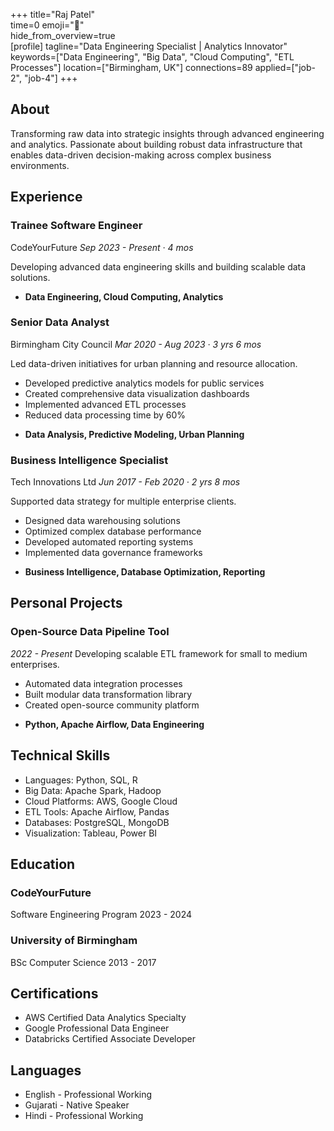 +++ 
title="Raj Patel"  
time=0 
emoji="👤"  
hide_from_overview=true  
[profile] 
tagline="Data Engineering Specialist | Analytics Innovator" 
keywords=["Data Engineering", "Big Data", "Cloud Computing", "ETL Processes"] 
location=["Birmingham, UK"] 
connections=89 
applied=["job-2", "job-4"] 
+++

## About

Transforming raw data into strategic insights through advanced engineering and analytics. Passionate about building robust data infrastructure that enables data-driven decision-making across complex business environments.

## Experience

### Trainee Software Engineer

CodeYourFuture
_Sep 2023 - Present · 4 mos_

Developing advanced data engineering skills and building scalable data solutions.

- **Data Engineering, Cloud Computing, Analytics**

### Senior Data Analyst

Birmingham City Council
_Mar 2020 - Aug 2023 · 3 yrs 6 mos_

Led data-driven initiatives for urban planning and resource allocation.

- Developed predictive analytics models for public services
- Created comprehensive data visualization dashboards
- Implemented advanced ETL processes
- Reduced data processing time by 60%

* **Data Analysis, Predictive Modeling, Urban Planning**

### Business Intelligence Specialist

Tech Innovations Ltd
_Jun 2017 - Feb 2020 · 2 yrs 8 mos_

Supported data strategy for multiple enterprise clients.

- Designed data warehousing solutions
- Optimized complex database performance
- Developed automated reporting systems
- Implemented data governance frameworks

* **Business Intelligence, Database Optimization, Reporting**

## Personal Projects

### Open-Source Data Pipeline Tool

_2022 - Present_
Developing scalable ETL framework for small to medium enterprises.

- Automated data integration processes
- Built modular data transformation library
- Created open-source community platform

* **Python, Apache Airflow, Data Engineering**

## Technical Skills

- Languages: Python, SQL, R
- Big Data: Apache Spark, Hadoop
- Cloud Platforms: AWS, Google Cloud
- ETL Tools: Apache Airflow, Pandas
- Databases: PostgreSQL, MongoDB
- Visualization: Tableau, Power BI

## Education

### CodeYourFuture

Software Engineering Program
2023 - 2024

### University of Birmingham

BSc Computer Science
2013 - 2017

## Certifications

- AWS Certified Data Analytics Specialty
- Google Professional Data Engineer
- Databricks Certified Associate Developer

## Languages

- English - Professional Working
- Gujarati - Native Speaker
- Hindi - Professional Working
